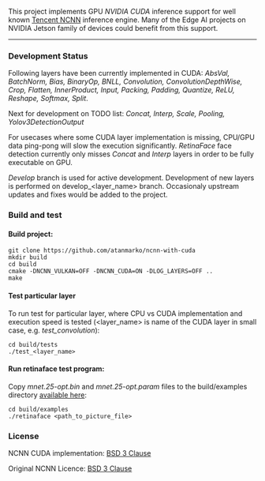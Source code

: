 This project implements GPU _NVIDIA CUDA_ inference support for well known [Tencent NCNN](https://github.com/Tencent/ncnn) inference engine. Many of the Edge AI projects on NVIDIA Jetson family of devices could benefit from this support.

---

### Development Status

Following layers have been currently implemented in CUDA: _AbsVal, BatchNorm, Bias, BinaryOp, BNLL, Convolution, ConvolutionDepthWise, Crop, Flatten, InnerProduct, Input, Packing, Padding, Quantize, ReLU, Reshape, Softmax, Split_.

Next for development on TODO list: _Concat, Interp, Scale, Pooling, Yolov3DetectionOutput_

For usecases where some CUDA layer implementation is missing, CPU/GPU data ping-pong will slow the execution significantly. _RetinaFace_ face detection currently only misses _Concat_ and _Interp_ layers in order to be fully executable on GPU. 

_Develop_ branch is used for active development. Development of new layers is performed on develop_<layer_name> branch. Occasionaly upstream updates and fixes would be added to the project.

### Build and test

#### Build project:

```
git clone https://github.com/atanmarko/ncnn-with-cuda
mkdir build
cd build
cmake -DNCNN_VULKAN=OFF -DNCNN_CUDA=ON -DLOG_LAYERS=OFF ..
make
```

#### Test particular layer

To run test for particular layer, where CPU vs CUDA implementation and execution speed is tested (<layer_name> is name of the CUDA layer in small case, e.g. _test_convolution_):
```
cd build/tests
./test_<layer_name>
```

#### Run retinaface test program:

Copy _mnet.25-opt.bin_ and _mnet.25-opt.param_  files to the build/examples directory [available here](https://github.com/nihui/ncnn-assets.git): 

```
cd build/examples
./retinaface <path_to_picture_file>
```

### License

NCNN CUDA implementation:
[BSD 3 Clause](LICENSE.txt)

Original NCNN Licence:
[BSD 3 Clause](https://github.com/Tencent/ncnn/blob/master/LICENSE.txt)

